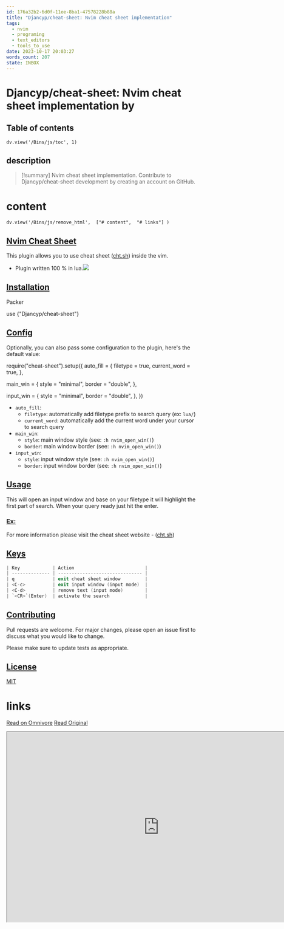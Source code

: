 ```yaml
---
id: 176a32b2-6d0f-11ee-8ba1-47578228b88a
title: "Djancyp/cheat-sheet: Nvim cheat sheet implementation"
tags:
  - nvim
  - programing
  - text_editors
  - tools_to_use
date: 2023-10-17 20:03:27
words_count: 207
state: INBOX
---
```


# Djancyp/cheat-sheet: Nvim cheat sheet implementation by 
## Table of contents
```dataviewjs 
dv.view('/Bins/js/toc', 1) 
```


## description
>[!summary] 
> Nvim cheat sheet implementation. Contribute to Djancyp/cheat-sheet development by creating an account on GitHub.


# content
```dataviewjs 
dv.view('/Bins/js/remove_html',  ["# content",  "# links"] ) 
```
## [Nvim Cheat Sheet](#nvim-cheat-sheet)

This plugin allows you to use cheat sheet ([cht.sh](https://cht.sh/)) inside the vim.

* Plugin written 100 % in lua.[![](https://proxy-prod.omnivore-image-cache.app/0x0,sXGK1CECDgFYy6_9_alebnH-oEdzzxVU18MA-G6rCXlA/https://github.com/Djancyp/cheat-sheet/raw/main/images/cheat-sheet.gif)](https://github.com/Djancyp/cheat-sheet/blob/main/images/cheat-sheet.gif)

## [Installation](#installation)

Packer

use {"Djancyp/cheat-sheet"}

## [Config](#config)

Optionally, you can also pass some configuration to the plugin, here's the default value:

require("cheat-sheet").setup({
  auto_fill = {
    filetype = true,
    current_word = true,
  },

  main_win = {
    style = "minimal",
    border = "double",
  },

  input_win = {
    style = "minimal",
    border = "double",
  },
})

* `auto_fill`:  
   * `filetype`: automatically add filetype prefix to search query (ex: `lua/`)  
   * `current_word`: automatically add the current word under your cursor to search query
* `main_win`:  
   * `style`: main window style (see: `:h nvim_open_win()`)  
   * `border`: main window border (see: `:h nvim_open_win()`)
* `input_win`:  
   * `style`: input window style (see: `:h nvim_open_win()`)  
   * `border`: input window border (see: `:h nvim_open_win()`)

## [Usage](#usage)

This will open an input window and base on your filetype it will highlight the first part of search. When your query ready just hit the enter.

### [Ex:](#ex)

For more information please visit the cheat sheet website - ([cht.sh](https://cht.sh/))

## [Keys](#keys)

```awk
| Key            | Action                          |
| -------------- | ------------------------------- |
| q              | exit cheat sheet window         |
| <C-c>          | exit input window (input mode)  |
| <C-d>          | remove text (input mode)        |
| `<CR>`(Enter)  | activate the search             |

```

## [Contributing](#contributing)

Pull requests are welcome. For major changes, please open an issue first to discuss what you would like to change.

Please make sure to update tests as appropriate.

## [License](#license)

[MIT](https://choosealicense.com/licenses/mit/)



# links
[Read on Omnivore](https://omnivore.app/me/djancyp-cheat-sheet-nvim-cheat-sheet-implementation-18b3e97a659)
[Read Original](https://github.com/Djancyp/cheat-sheet)

<iframe src="https://github.com/Djancyp/cheat-sheet"  width="800" height="500"></iframe>
